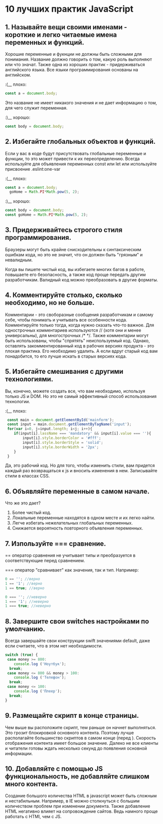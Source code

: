 # 10 лучших практик JavaScript

## 1. Называйте вещи своими именами - короткие и легко читаемые имена переменных и функций.

Хорошие переменные и фукнции не должны быть сложными для понимания. Название должно говорить о том, какую роль выполняют или что значат. Также одна из хороших практик - придерживаться английского языка. Все языки программирования основаны на английском. 

:(__ плохо: 
``` js
const a = document.body;
```
Это название не имеет никакого значения и не дает информацию о том, для чего служит переменная. 

:)__ хорошо:
``` js
const body = document.body;
```

## 2. Избегайте глобальных объектов и функций.

Если у вас в коде будут присутствовать глобальные переменные и функции, то это может привести к их переопределению. 
Всегда используйте для объявления переменных const или let или используйте присвоение .eslint:one-var

:(__ плохо: 
``` js
const a = document.body;
  goHome = Math.PI*Math.pow(5, 2);
```

:)__ хорошо:
``` js
const body = document.body;
const goHome = Math.PI*Math.pow(5, 2); 
```


## 3. Придерживайтесь строгого стиля программирования.

Браузеры могут быть крайне снисходительны к синтаксическим ошибкам кода, но это не значит, что он должен быть "грязным" и невалидным. 

Когда вы пишете чистый код, вы избегаете многих багов в работе, повышаете его безопасность, а также код проще передать другим разработчикам. Валидный код можно преобразовать в другие форматы.

## 4. Комментируйте столько, сколько необходимо, но не больше. 

Комментарии - это своборазные сообщения разработчикам и самому себе, чтобы понимать и учитывать все особенности кода. Комментируйте только тогда, когда нужно сказать что-то важное. Для однострочных комментариев используются // (хотя они и менее универсальны), для многострочных /* */. Также комментарии могут быть использованы, чтобы "спрятять" неиспользуемый код. Однако, оставлять закомментированный код в рабочих версиях продукта - это плохая практика. Его необходимо удалить. А если вдруг старый код вам понадобится, то его лучше искать в старых версиях кода.

## 5. Избегайте смешивания с другими технологиями.

 Вы, конечно, можете создать все, что вам необходимо, используя только JS и DOM. Но это не самый эффективный способ использования технологии. 

 :(__ плохо: 
``` js
 const main = document.getElementById('mainform');
 const input = main.document.getElementByTagName('input');
 for(var i=0, j=input.length; i<j; i++){
 	if(input[i].lassName === 'mandatory' && input[i].value === ''){
 		input[i].style.borderColor = '#fff';
 		input[i].style.borderStyle = 'solid';
 		input[i].style.borderWidth = '2px';
 	}
 }
```
Да, это рабочий код. Но для того, чтобы изменить стили, вам придется каждый раз возвращаться к js и вносить изменения в нем. Записывайте стили в классах CSS. 

## 6. Объявляйте переменные в самом начале.

Что же это дает? 
 1. Более чистый код.
 2. Локальные переменные находятся в одном месте и их легко найти.
 3. Легче избегать нежелательных глобальных переменных.
 4. Снижается вероятность повторного объявления переменных. 

## 7. Изпользуйте === сравнение.

== оператор сравнения не учитывает типы и преобразуется в соответствующие перед сравнением. 

=== оператор "сравнивает" как значения, так и тип.
 Например: 

``` js
0 == ''; //верно
1 == '1'; //верно
1 == true; //верно

0 === ''; //неверно
1 === '1'; //неверно
1 === true; //неверно
```


## 8. Завершите свои switches настройками по умолчанию.

Всегда завершайте свои конструкции swift значениями default, даже если считаете, что в этом нет необходимости.

``` js
switch (true) {
 case money >= 800:
 	console.log ('Ноутбук');
  break;
 case money <= 800 && money > 100: 
 	console.log ('Телефон');
  break;
 case money <= 100:
 	console.log ('Плеер');
  break;
}
```

## 9. Размещайте скрипт в конце страницы.

Чем выше вы расположите скрипт, тем раньше он начнет выполняться. Это грозит блокировкой основного контента. Поэтому лучше располагайте большинство скриптов в самом конце (перед </body>). Скорость отображения контента имеет большое значение. Далеко не все клиенты и читатели готовы ждать несколько секунд до появления основной информации.

## 10. Добавляйте с помощью JS функциональность, не добавляйте слишком много контента.

Создание большого количества HTML в javascript может быть сложным и нестабильным. Например, в IE можно столкнуться с большим количеством проблем при изменении документа. 
Также добавление HTML негативно влияет на сопровождение сайтов. Ведь намного проще работать с HTMl, чем с JS.
